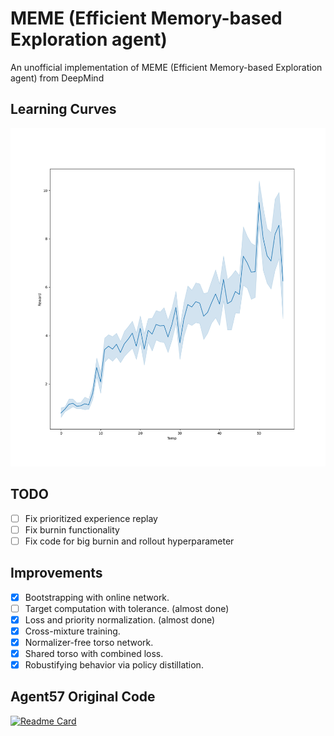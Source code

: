 # MEME (Efficient Memory-based Exploration agent)
An unofficial implementation of MEME (Efficient Memory-based Exploration agent) from DeepMind

## Learning Curves

<img src="https://github.com/YHL04/memeagent/blob/main/learning_curves/breakout_test_run.png" alt="drawing" width="600"/>

## TODO

- [ ] Fix prioritized experience replay
- [ ] Fix burnin functionality
- [ ] Fix code for big burnin and rollout hyperparameter

## Improvements

- [X] Bootstrapping with online network.
- [ ] Target computation with tolerance. (almost done)
- [X] Loss and priority normalization. (almost done)
- [X] Cross-mixture training.
- [x] Normalizer-free torso network.
- [X] Shared torso with combined loss.
- [X] Robustifying behavior via policy distillation.

## Agent57 Original Code

[![Readme Card](https://github-readme-stats.vercel.app/api/pin/?username=YHL04&repo=agent57)](https://github.com/YHL04/agent57)

